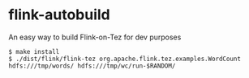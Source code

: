 # flink-autobuild

An easy way to build Flink-on-Tez for dev purposes

    $ make install
    $ ./dist/flink/flink-tez org.apache.flink.tez.examples.WordCount  hdfs:///tmp/words/ hdfs:///tmp/wc/run-$RANDOM/

